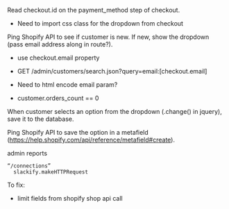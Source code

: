 Read checkout.id on the payment_method step of checkout.
- Need to import css class for the dropdown from checkout

Ping Shopify API to see if customer is new. If new, show the dropdown (pass email address along in route?).
- use checkout.email property
- GET /admin/customers/search.json?query=email:[checkout.email]
- Need to html encode email param?

- customer.orders_count == 0



When customer selects an option from the dropdown (.change() in jquery), save it to the database.

Ping Shopify API to save the option in a metafield (https://help.shopify.com/api/reference/metafield#create).

admin reports

	
	
	“/connections”
      slackify.makeHTTPRequest




To fix:
- limit fields from shopify shop api call